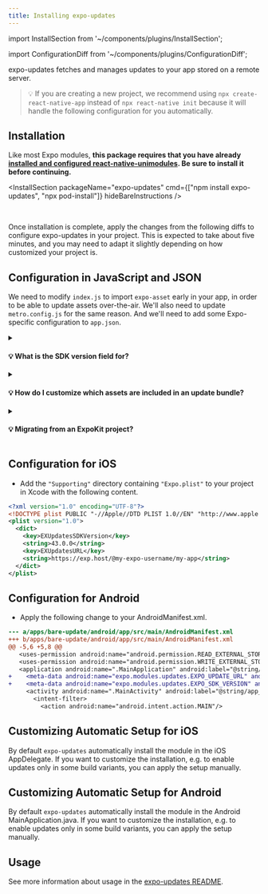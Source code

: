 ```yaml
---
title: Installing expo-updates
---
```


import InstallSection from '~/components/plugins/InstallSection';

import ConfigurationDiff from '~/components/plugins/ConfigurationDiff';

expo-updates fetches and manages updates to your app stored on a remote server.

> 💡 If you are creating a new project, we recommend using `npx create-react-native-app` instead of `npx react-native init` because it will handle the following configuration for you automatically.

## Installation

Like most Expo modules, **this package requires that you have already [installed and configured react-native-unimodules](/bare/installing-unimodules/). Be sure to install it before continuing.**

<InstallSection packageName="expo-updates" cmd={["npm install expo-updates", "npx pod-install"]} hideBareInstructions />

<br />

Once installation is complete, apply the changes from the following diffs to configure expo-updates in your project. This is expected to take about five minutes, and you may need to adapt it slightly depending on how customized your project is.

## Configuration in JavaScript and JSON

We need to modify `index.js` to import `expo-asset` early in your app, in order to be able to update assets over-the-air. We'll also need to update `metro.config.js` for the same reason. And we'll need to add some Expo-specific configuration to `app.json`.

<ConfigurationDiff source="/static/diffs/expo-updates-js.diff" />

<details><summary><h4>💡 What is the SDK version field for?</h4></summary>
<p>

Currently, all apps published to Expo's servers must be configured with a valid SDK version. We use the SDK version to determine which app binaries a particular update is compatible with. If your app has the `expo` package installed in package.json, your SDK version should match the major version number of this package. Otherwise, you can just use the latest Expo SDK version number (at least `38.0.0`).

</p>
</details>

<div style={{marginTop: -10}} />

<details><summary><h4>💡 How do I customize which assets are included in an update bundle?</h4></summary>
<p>

If you have assets (such as images or other media) that are imported in your application code, and you would like these to be downloaded atomically as part of an update, add the `assetBundlePatterns` field under the `expo` key in your project's app.json. This field should be an array of file glob strings which point to the assets you want bundled. For example: `"assetBundlePatterns": ["**/*"]`

</p>
</details>

<div style={{marginTop: -10}} />

<details><summary><h4>💡 Migrating from an ExpoKit project?</h4></summary>
<p>

If you're migrating from an ExpoKit project to the bare workflow with `expo-updates`, remove the `ios.publishBundlePath`, `ios.publishManifestPath`, `android.publishBundlePath`, and `android.publishManifestPath` keys from your app.json.

</p>
</details>

<div style={{marginTop: 40}} />

## Configuration for iOS

- Add the `"Supporting"` directory containing `"Expo.plist"` to your project in Xcode with the following content.

```xml
<?xml version="1.0" encoding="UTF-8"?>
<!DOCTYPE plist PUBLIC "-//Apple//DTD PLIST 1.0//EN" "http://www.apple.com/DTDs/PropertyList-1.0.dtd">
<plist version="1.0">
  <dict>
    <key>EXUpdatesSDKVersion</key>
    <string>43.0.0</string>
    <key>EXUpdatesURL</key>
    <string>https://exp.host/@my-expo-username/my-app</string>
  </dict>
</plist>
```

## Configuration for Android

- Apply the following change to your AndroidManifest.xml.

```diff
--- a/apps/bare-update/android/app/src/main/AndroidManifest.xml
+++ b/apps/bare-update/android/app/src/main/AndroidManifest.xml
@@ -5,6 +5,8 @@
   <uses-permission android:name="android.permission.READ_EXTERNAL_STORAGE"/>
   <uses-permission android:name="android.permission.WRITE_EXTERNAL_STORAGE"/>
   <application android:name=".MainApplication" android:label="@string/app_name" android:icon="@mipmap/ic_launcher" android:roundIcon="@mipmap/ic_launcher_round" android:allowBackup="false" android:theme="@style/AppTheme" android:usesCleartextTraffic="true">
+    <meta-data android:name="expo.modules.updates.EXPO_UPDATE_URL" android:value="https://exp.host/@my-expo-username/my-app"/>
+    <meta-data android:name="expo.modules.updates.EXPO_SDK_VERSION" android:value="43.0.0"/>
     <activity android:name=".MainActivity" android:label="@string/app_name" android:configChanges="keyboard|keyboardHidden|orientation|screenSize|uiMode" android:launchMode="singleTask" android:windowSoftInputMode="adjustResize" android:theme="@style/Theme.App.SplashScreen">
       <intent-filter>
         <action android:name="android.intent.action.MAIN"/>
```

## Customizing Automatic Setup for iOS

By default `expo-updates` automatically install the module in the iOS AppDelegate. If you want to customize the installation, e.g. to enable updates only in some build variants, you can apply the setup manually.

<ConfigurationDiff source="/static/diffs/expo-updates-ios.diff" />

## Customizing Automatic Setup for Android

By default `expo-updates` automatically install the module in the Android MainApplication.java. If you want to customize the installation, e.g. to enable updates only in some build variants, you can apply the setup manually.

<ConfigurationDiff source="/static/diffs/expo-updates-android.diff" />

## Usage

See more information about usage in the [expo-updates README](https://github.com/expo/expo/blob/master/packages/expo-updates/README.md).
